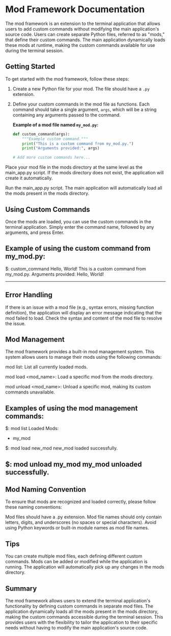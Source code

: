 # Mod Framework Documentation

The mod framework is an extension to the terminal application that allows users to add custom commands without modifying the main application's source code. Users can create separate Python files, referred to as "mods," that define their custom commands. The main application dynamically loads these mods at runtime, making the custom commands available for use during the terminal session.

## Getting Started

To get started with the mod framework, follow these steps:

1. Create a new Python file for your mod. The file should have a `.py` extension.

2. Define your custom commands in the mod file as functions. Each command should take a single argument, `args`, which will be a string containing any arguments passed to the command.

   **Example of a mod file named `my_mod.py`:**

   ```python
   def custom_command(args):
       """Example custom command."""
       print("This is a custom command from my_mod.py.")
       print("Arguments provided:", args)

   # Add more custom commands here...
Place your mod file in the mods directory at the same level as the main_app.py script. If the mods directory does not exist, the application will create it automatically.

Run the main_app.py script. The main application will automatically load all the mods present in the mods directory.

## Using Custom Commands
Once the mods are loaded, you can use the custom commands in the terminal application. Simply enter the command name, followed by any arguments, and press Enter.

Example of using the custom command from my_mod.py:
----------------------------------
$: custom_command Hello, World!
This is a custom command from my_mod.py.
Arguments provided: Hello, World!

----------------------------------

## Error Handling
If there is an issue with a mod file (e.g., syntax errors, missing function definition), the application will display an error message indicating that the mod failed to load. Check the syntax and content of the mod file to resolve the issue.

## Mod Management
The mod framework provides a built-in mod management system. This system allows users to manage their mods using the following commands:

mod list: List all currently loaded mods.

mod load <mod_name>: Load a specific mod from the mods directory.

mod unload <mod_name>: Unload a specific mod, making its custom commands unavailable.

Examples of using the mod management commands:
------------------------------
$: mod list
Loaded Mods:
- my_mod



$: mod load new_mod
new_mod loaded successfully.

$: mod unload my_mod
my_mod unloaded successfully.
------------------------------
## Mod Naming Convention
To ensure that mods are recognized and loaded correctly, please follow these naming conventions:

Mod files should have a .py extension.
Mod file names should only contain letters, digits, and underscores (no spaces or special characters).
Avoid using Python keywords or built-in module names as mod file names.
## Tips
You can create multiple mod files, each defining different custom commands.
Mods can be added or modified while the application is running. The application will automatically pick up any changes in the mods directory.

## Summary
The mod framework allows users to extend the terminal application's functionality by defining custom commands in separate mod files. The application dynamically loads all the mods present in the mods directory, making the custom commands accessible during the terminal session. This provides users with the flexibility to tailor the application to their specific needs without having to modify the main application's source code.
